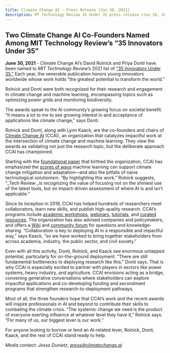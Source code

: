 ```yaml
---
title: Climate Change AI - Press Release (Jun 30, 2021)
description: MT Technology Review 35 Under 35 press release (Jun 30, 2021)
---
```


## Two Climate Change AI Co-Founders Named Among MIT Technology Review’s “35 Innovators Under 35”


**June 30, 2021** - Climate Change AI’s David Rolnick and Priya Donti have been named to _MIT Technology Review_’s 2021 list of [“35 Innovators Under 35.”](http://www.technologyreview.com/tr35) Each year, the venerable publication honors young innovators worldwide whose work holds “the greatest potential to transform the world.”

Rolnick and Donti were both recognized for their research and engagement in climate change and machine learning, encompassing topics such as optimizing power grids and monitoring biodiversity.

The awards speak to the AI community’s growing focus on societal benefit. “It means a lot to me to see growing interest in and acceptance of applications like climate change,” says Donti.

Rolnick and Donti, along with Lynn Kaack, are the co-founders and chairs of [Climate Change AI](https://www.climatechange.ai/) (CCAI), an organization that catalyzes impactful work at the intersection of climate change and machine learning. They view the awards as validating not just the research topic, but the deliberate approach CCAI has championed.

Starting with the [foundational paper](https://arxiv.org/abs/1906.05433) that birthed the organization, CCAI has emphasized the [scores of ways](https://www.climatechange.ai/summaries) machine learning can support climate change mitigation and adaptation—and also the pitfalls of naive technological solutionism. “By highlighting this work,” Rolnick suggests, “_Tech Review _is recognizing the value of focusing not on the shiniest use of the latest tools, but on impact-driven assessment of where AI is and isn’t applicable.”

Since its inception in 2019, CCAI has helped hundreds of researchers meet collaborators, learn new skills, and publish high-quality research. CCAI’s programs include [academic workshops](https://www.climatechange.ai/events), [webinars](https://www.climatechange.ai/webinars), [tutorials](https://www.climatechange.ai/tutorials), and [curated](https://www.climatechange.ai/newsletter) [resources](https://www.climatechange.ai/summaries). The organization has also advised companies and policymakers, and offers a [Wiki](https://wiki.climatechange.ai/) and [community forum](https://forum.climatechange.ai/) for questions and knowledge-sharing. “Collaboration is key to deploying AI in a responsible and impactful way,” says Kaack, “so we have worked to bring together stakeholders from across academia, industry, the public sector, and civil society.”

Even with all this activity, Donti, Rolnick, and Kaack see enormous untapped potential, particularly for on-the-ground deployment. “There are still fundamental bottlenecks to deploying research like this,” Donti says. That is why CCAI is especially excited to partner with players in sectors like power systems, heavy industry, and agriculture. CCAI envisions acting as a bridge, convening generative conversations where stakeholders can explore impactful applications and co-developing funding and secondment programs that strengthen research-to-deployment pathways.

Most of all, the three founders hope that CCAI’s work and the recent awards will inspire professionals in AI and beyond to contribute their skills to combating the climate crisis. “The systemic change we need is the product of everyone exerting influence at whatever level they have it,” Rolnick says. “For many of us, our biggest lever is our work.”

For anyone looking to borrow or lend an AI-related lever, Rolnick, Donti, Kaack, and the rest of CCAI stand ready to help.

_Media contact: Jesse Dunietz, [press@climatechange.ai](mailto:press@climatechange.ai)_
